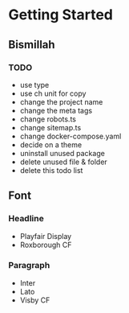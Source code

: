 # Getting Started

## Bismillah

### TODO

- use type
- use ch unit for copy
- change the project name
- change the meta tags
- change robots.ts
- change sitemap.ts
- change docker-compose.yaml
- decide on a theme
- uninstall unused package
- delete unused file & folder
- delete this todo list

## Font

### Headline

- Playfair Display
- Roxborough CF

### Paragraph

- Inter
- Lato
- Visby CF
